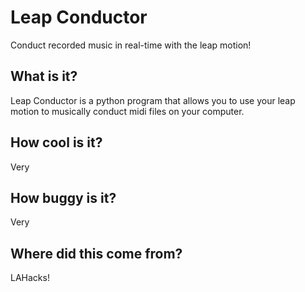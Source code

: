 # Leap Conductor

Conduct recorded music in real-time with the leap motion!

## What is it?

Leap Conductor is a python program that allows you to use your leap motion to musically conduct midi files on your computer.

## How cool is it?

Very

## How buggy is it?

Very

## Where did this come from?

LAHacks!
